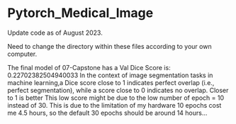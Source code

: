 # Pytorch_Medical_Image

Update code as of August 2023.

Need to change the directory within these files according to your own computer. 


The final model of 07-Capstone has a Val Dice Score is:  0.22702382504940033
In the context of image segmentation tasks in machine learning,a Dice score close to 1 indicates perfect overlap (i.e., perfect segmentation),
while a score close to 0 indicates no overlap. Closer to 1 is better
This low score might be due to the low number of epoch = 10 instead of 30. This is due to the limitation of my hardware
10 epochs cost me 4.5 hours, so the default 30 epochs should be around 14 hours...


